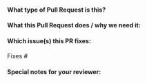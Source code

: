 <!--
Thanks for sending a pull request!

Please follow the template and take some minutes to fill out all sections.
It will speed up the review process a lot.
-->

#### What type of Pull Request is this?

<!--
Add one of the following types:

bug
cleanup
documentation
feature

-->

#### What this Pull Request does / why we need it:



#### Which issue(s) this PR fixes:

<!--
Automatically closes linked issue when the Pull Request is merged.
Usage: `Fixes #<issue number>`, or `Fixes (paste link of issue)`.
-->
Fixes #

#### Special notes for your reviewer:

<!--
Anything and everything to add more context.
Things like:
* Where does the change come from? The motivation?
* What were your thoughts during development? The why you decided the way you did.

Any information will help the reviewer.
-->